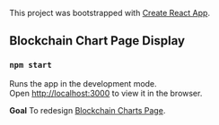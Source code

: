 This project was bootstrapped with [Create React App](https://github.com/facebookincubator/create-react-app).

## Blockchain Chart Page Display

### `npm start`

Runs the app in the development mode.<br>
Open [http://localhost:3000](http://localhost:3000) to view it in the browser.

**Goal**
To redesign [Blockchain Charts Page](https://blockchain.info/charts).
